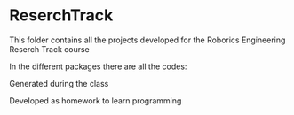 # ReserchTrack

This folder contains all the projects developed for the Roborics Engineering Reserch Track course

In the different packages there are all the codes:
  
  Generated during the class

  Developed as homework to learn programming
